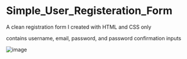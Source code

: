 # Simple_User_Registeration_Form
A clean registration form I created with HTML and CSS only

contains username, email, password, and password confirmation inputs

![image](https://user-images.githubusercontent.com/84844806/232122875-83342b64-317b-4624-9dac-d64c96803243.png)
